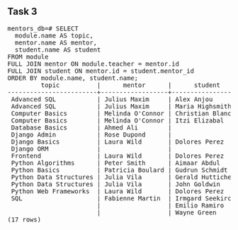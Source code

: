 ## Task 3
<pre>mentors_db=# SELECT
  module.name AS topic,
  mentor.name AS mentor,
  student.name AS student
FROM module
FULL JOIN mentor ON module.teacher = mentor.id
FULL JOIN student ON mentor.id = student.mentor_id
ORDER BY module.name, student.name;
         topic          |      mentor      |      student       
------------------------+------------------+--------------------
 Advanced SQL           | Julius Maxim     | Alex Anjou
 Advanced SQL           | Julius Maxim     | Maria Highsmith
 Computer Basics        | Melinda O&apos;Connor | Christian Blanc
 Computer Basics        | Melinda O&apos;Connor | Itzi Elizabal
 Database Basics        | Ahmed Ali        | 
 Django Admin           | Rose Dupond      | 
 Django Basics          | Laura Wild       | Dolores Perez
 Django ORM             |                  | 
 Frontend               | Laura Wild       | Dolores Perez
 Python Algorithms      | Peter Smith      | Aimaar Abdul
 Python Basics          | Patricia Boulard | Gudrun Schmidt
 Python Data Structures | Julia Vila       | Gerald Hutticher
 Python Data Structures | Julia Vila       | John Goldwin
 Python Web Frameworks  | Laura Wild       | Dolores Perez
 SQL                    | Fabienne Martin  | Irmgard Seekircher
                        |                  | Emilio Ramiro
                        |                  | Wayne Green
(17 rows)
</pre>

